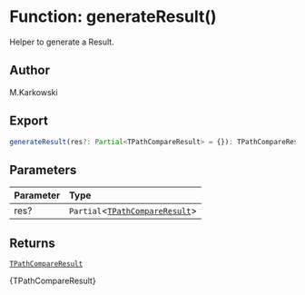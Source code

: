 # Function: generateResult()

Helper to generate a Result.

## Author

M.Karkowski

## Export

```ts
generateResult(res?: Partial<TPathCompareResult> = {}): TPathCompareResult
```

## Parameters

| Parameter | Type                                                                               |
| :-------- | :--------------------------------------------------------------------------------- |
| res?      | `Partial`<[`TPathCompareResult`](../interfaces/interface.TPathCompareResult.md)\> |

## Returns

[`TPathCompareResult`](../interfaces/interface.TPathCompareResult.md)

{TPathCompareResult}
